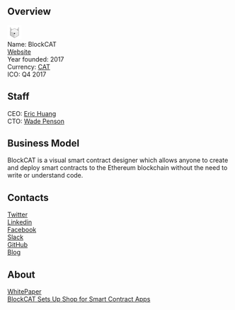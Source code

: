 ## Overview
![logo](../projects/logo/blockcat.png)  
Name: BlockCAT  
[Website](https://blockcat.io/)  
Year founded: 2017  
Currency: [CAT](https://coinmarketcap.com/assets/blockcat/#charts)  
ICO: Q4 2017
## Staff
CEO: [Eric Huang](../people/eric_huang.md)  
CTO: [Wade Penson](../people/wade_penson.md)   
## Business Model
BlockCAT is a visual smart contract designer which allows anyone to create and deploy smart contracts to the Ethereum blockchain without the need to write or understand code.
## Contacts  
[Twitter](https://twitter.com/blockcatio)  
[Linkedin](https://www.linkedin.com/groups/13539222/profile)  
[Facebook](https://www.facebook.com/dmarketcommunity/)  
[Slack](https://blockcat.slack.com/)  
[GitHub](https://github.com/BlockCatIO)  
[Blog](https://medium.com/@blockcat)  
## About  
[WhitePaper](https://blockcat.io/wp-content/uploads/whitepaper.pdf)  
[BlockCAT Sets Up Shop for Smart Contract Apps](https://cointelegraph.com/news/blockcat-sets-up-shop-for-smart-contract-apps)
